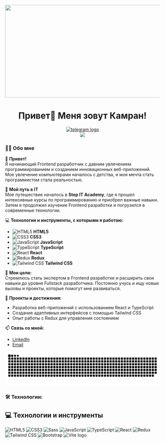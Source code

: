 <br clear="both">

<div align="center">
  <img height="300" width="600" src="https://user-images.githubusercontent.com/74038190/225813708-98b745f2-7d22-48cf-9150-083f1b00d6c9.gif" />
</div>

<h1 align="center">Привет👋 Меня зовут Камран!</h1>

<div align="center">
  <a href="https://t.me/Tommy1449/" >
    <img src="https://img.shields.io/static/v1?message=Telegram&logo=telegram&label=&color=2CA5E0&logoColor=white&labelColor=&style=for-the-badge" height="25" alt="telegram logo" />
  </a>
</div>

<div align="center">
  <img src="https://visitor-badge.laobi.icu/badge?page_id=Kamran2111.Kamran2111&" />
</div>

<h3 align="left">👩‍💻 Обо мне</h3>

👋 **Привет!**  
Я начинающий Frontend разработчик с давним увлечением программированием и созданием инновационных веб-приложений. Мое увлечение компьютерами началось с детства, и моя мечта стать программистом стала реальностью.

🚀 **Мой путь в IT**  
Мое путешествие началось в **Step IT Academy**, где я прошел интенсивные курсы по программированию и приобрел важные навыки. Затем я продолжил изучение Frontend разработки и погрузился в современные технологии.

💻 **Технологии и инструменты, с которыми я работаю:**
- ![HTML5](https://img.shields.io/badge/-HTML5-E34F26?logo=html5&logoColor=white) **HTML5**
- ![CSS3](https://img.shields.io/badge/-CSS3-1572B6?logo=css3&logoColor=white) **CSS3**
- ![JavaScript](https://img.shields.io/badge/-JavaScript-F7DF1E?logo=javascript&logoColor=black) **JavaScript**
- ![TypeScript](https://img.shields.io/badge/-TypeScript-3178C6?logo=typescript&logoColor=white) **TypeScript**
- ![React](https://img.shields.io/badge/-React-61DAFB?logo=react&logoColor=black) **React**
- ![Redux](https://img.shields.io/badge/-Redux-764ABC?logo=redux&logoColor=white) **Redux**
- ![Tailwind CSS](https://img.shields.io/badge/-Tailwind%20CSS-38B2AC?logo=tailwind-css&logoColor=white) **Tailwind CSS**

🎯 **Мои цели:**  
Стремлюсь стать экспертом в Frontend разработке и расширить свои навыки до уровня Fullstack разработчика. Постоянно учусь и ищу новые вызовы и проекты, которые помогут мне развиваться.

💼 **Проекты и достижения:**
- Разработка веб-приложений с использованием React и TypeScript
- Создание адаптивных интерфейсов с помощью Tailwind CSS
- Опыт работы с Redux для управления состоянием

📫 **Связь со мной:**  
- [LinkedIn](https://www.linkedin.com/in/kamran-racabov-572784261)  
- [Email](mailto:racabovkamran9@gmail.com)

<picture>
  <source
    media="(prefers-color-scheme: dark)"
    srcset="https://raw.githubusercontent.com/platane/snk/output/github-contribution-grid-snake-dark.svg"
  />
  <source
    media="(prefers-color-scheme: light)"
    srcset="https://raw.githubusercontent.com/platane/snk/output/github-contribution-grid-snake.svg"
  />
  <img
    alt="github contribution grid snake animation"
    src="https://raw.githubusercontent.com/platane/snk/output/github-contribution-grid-snake.svg"
  />
</picture>

<h3 align="left">🛠 Технологии:</h3>

## 💻 Технологии и инструменты
<div align="left">
  <img src="https://cdn.jsdelivr.net/gh/devicons/devicon/icons/html5/html5-original.svg" height="40" alt="HTML5"/>
  <img src="https://cdn.jsdelivr.net/gh/devicons/devicon/icons/css3/css3-original.svg" height="40" alt="CSS3"/>
  <img src="https://cdn.jsdelivr.net/gh/devicons/devicon/icons/sass/sass-original.svg" height="40" alt="Sass"/>
  <img src="https://cdn.jsdelivr.net/gh/devicons/devicon/icons/javascript/javascript-original.svg" height="40" alt="JavaScript"/>
  <img src="https://cdn.jsdelivr.net/gh/devicons/devicon/icons/typescript/typescript-original.svg" height="40" alt="TypeScript"/>
  <img src="https://cdn.jsdelivr.net/gh/devicons/devicon/icons/react/react-original.svg" height="40" alt="React"/>
  <img src="https://cdn.jsdelivr.net/gh/devicons/devicon/icons/redux/redux-original.svg" height="40" alt="Redux"/>
  <img src="https://cdn.jsdelivr.net/gh/devicons/devicon/icons/tailwindcss/tailwindcss-original.svg" height="40" alt="Tailwind CSS"/>
  <img src="https://cdn.jsdelivr.net/gh/devicons/devicon/icons/bootstrap/bootstrap-original.svg" height="40" alt="Bootstrap"/>
<img src="https://cdn.jsdelivr.net/gh/devicons/devicon/icons/vite/vite-original.svg" height="40" alt="Vite logo"/>
</div>


